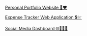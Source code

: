 [Personal Portfolio Website 👤❤️](https://omkaripte.github.io/EazyByts/)

[Expense Tracker Web Application 💲💹](https://omkaripte.github.io/Eazybyts02/)

[Social Media Dashboard 🌐👍🏻🩷](https://omkaripte.github.io/EazyByts03/)

<!--
**omkaripte/omkaripte** is a ✨ _special_ ✨ repository because its `README.md` (this file) appears on your GitHub profile.

Here are some ideas to get you started:

- 🔭 I’m currently working on ...
- 🌱 I’m currently learning ...
- 👯 I’m looking to collaborate on ...
- 🤔 I’m looking for help with ...
- 💬 Ask me about ...
- 📫 How to reach me: ...
- 😄 Pronouns: ...
- ⚡ Fun fact: ...
-->
